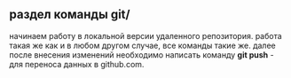 ## раздел команды git/
начинаем работу в локальной версии удаленного репозитория. 
работа такая же как и в любом другом случае, все команды такие же.
далее после внесения изменений необходимо написать команду **git push** - для переноса данных в github.com.